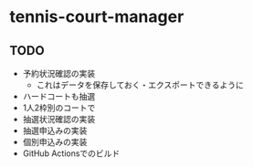 # tennis-court-manager

## TODO
- 予約状況確認の実装
    - これはデータを保存しておく・エクスポートできるように
- ハードコートも抽選
- 1人2枠別のコートで
- 抽選状況確認の実装
- 抽選申込みの実装
- 個別申込みの実装
- GitHub Actionsでのビルド
